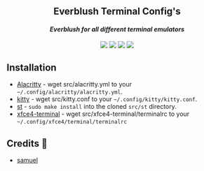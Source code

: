 <h2 align="center">Everblush Terminal Config's</h2>

<p>
<h4 align="center"> <i>Everblush for all different terminal emulators</i> </h4>
</p> 
<p align="center"> 
<img src="https://img.shields.io/github/stars/Everblush/terminal-emulators?color=e5c76b&labelColor=22292b&style=for-the-badge"> <img src="https://img.shields.io/github/issues/Everblush/terminal-emulators?color=67b0e8&labelColor=22292b&style=for-the-badge">
<img src="https://img.shields.io/static/v1?label=license&message=MIT&color=8ccf7e&labelColor=22292b&style=for-the-badge">
<img src="https://img.shields.io/github/forks/Everblush/terminal-emulators?color=e74c4c&labelColor=1b2224&style=for-the-badge">
</p>

## Installation 

- [Alacritty](https://github.com/Everblush/terminal-emulators/tree/main/src/alacritty.yml) - wget src/alacritty.yml to your `~/.config/alacritty/alacritty.yml`. 
- [kitty](https://github.com/Everblush/terminal-emulators/tree/main/src/kitty.conf) - wget src/kitty.conf to your `~/.config/kitty/kitty.conf`.
- [st](https://github.com/Everblush/terminal-emulators/tree/main/st) - `sudo make install` into the cloned `src/st` directory.
- [xfce4-terminal](https://github.com/Everblush/terminal-emulators/tree/main/src/xfce4-terminalrc) - wget src/xfce4-terminal/terminalrc to your `~/.config/xfce4/terminal/terminalrc` 

## Credits 💝
- [samuel](https://github.com/samuelnihbos)
